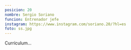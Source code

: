```yaml
---
posicion: 20
nombre: Sergio Soriano
funcion: Entrenador jefe
instagram: https://www.instagram.com/soriano.20/?hl=es
foto: ss.jpg
---
```

Currículum...
